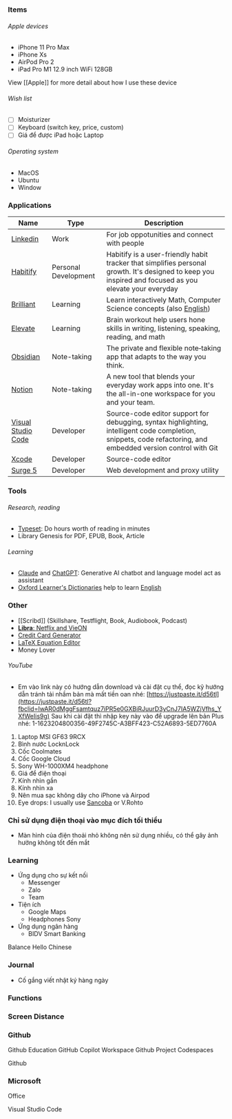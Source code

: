 ### Items

###### Apple devices

- iPhone 11 Pro Max
- iPhone Xs
- AirPod Pro 2
- iPad Pro M1 12.9 inch WiFi 128GB

View [[Apple]] for more detail about how I use these device
###### Wish list

- [ ] Moisturizer
- [ ] Keyboard (switch key, price, custom)
- [ ] Giá để được iPad hoặc Laptop
###### Operating system

- MacOS
- Ubuntu
- Window

### Applications

Name | Type | Description
-- | -- | --
[Linkedin](https://www.linkedin.com) | Work | For job oppotunities and connect with people
[Habitify](https://app.habitify.me) | Personal Development | Habitify is a user-friendly habit tracker that simplifies personal growth. It's designed to keep you inspired and focused as you elevate your everyday
[Brilliant](https://brilliant.org) | Learning | Learn interactively Math, Computer Science concepts (also [English](English.md))
[Elevate](https://elevateapp.com) | Learning | Brain workout help users hone skills in writing, listening, speaking, reading, and math
[Obsidian](https://obsidian.md) | Note-taking | The private and flexible note‑taking app that adapts to the way you think.
[Notion](https://www.notion.so) | Note-taking | A new tool that blends your everyday work apps into one. It's the all-in-one workspace for you and your team.
[Visual Studio Code](https://code.visualstudio.com) | Developer | Source-code editor support for debugging, syntax highlighting, intelligent code completion, snippets, code refactoring, and embedded version control with Git
[Xcode](https://developer.apple.com/xcode) | Developer | Source-code editor
[Surge 5](https://manual.nssurge.com) | Developer | Web development and proxy utility

### Tools

###### Research, reading

- [Typeset](https://typeset.io): Do hours worth of reading in minutes
- Library Genesis for PDF, EPUB, Book, Article
###### Learning

- [Claude](https://claude.ai/chats) and [ChatGPT](https://chatgpt.com): Generative AI chatbot and language model act as assistant
- [Oxford Learner's Dictionaries](https://www.oxfordlearnersdictionaries.com) help to learn [English](English.md)

### Other

- [[Scribd]] (Skillshare, Testflight, Book, Audiobook, Podcast)
- [**Libra**: Netflix and VieON](http://congmt.pro.vn/)
- [Credit Card Generator](https://dnschecker.org/credit-card-generator.php)
- [LaTeX Equation Editor](https://latexeditor.lagrida.com/)
- Money Lover


###### YouTube

- Em vào link này có hướng dẫn download và cài đặt cụ thể, đọc kỹ hướng dẫn tránh tải nhầm bản mà mất tiền oan nhé: [https://justpaste.it/d56tl](https://justpaste.it/d56tl?fbclid=IwAR0dMggFsamtquz7iPR5e0GXBiRJuurD3yCnJ7IA5WZjVfhs_YXfWeIis9g) Sau khi cài đặt thì nhập key này vào để upgrade lên bản Plus nhé: 1-1623204800356-49F2745C-A3BFF423-C52A6893-5ED7760A

1. Laptop MSI GF63 9RCX
2. Bình nước LocknLock
3. Cốc Coolmates
4. Cốc Google Cloud
5. Sony WH-1000XM4 headphone
6. Giá để điện thoại
7. Kính nhìn gần
8. Kính nhìn xa
10. Nên mua sạc không dây cho iPhone và Airpod
12. Eye drops: I usually use [Sancoba](https://www.pharmacity.vn/dung-dich-nho-mat-cai-thien-chuc-nang-dieu-tiet-sancoba-eye-drops-5ml.html) or V.Rohto

### Chỉ sử dụng điện thoại vào mục đích tối thiểu

- Màn hình của điện thoải nhỏ không nên sử dụng nhiều, có thể gây ảnh hưởng không tốt đến mắt

### Learning

- Ứng dụng cho sự kết nối
    - Messenger
    - Zalo
    - Team
- Tiện ích
    - Google Maps
    - Headphones Sony
- Ứng dụng ngân hàng
    - BIDV Smart Banking



Balance
Hello Chinese

### Journal

- Cố gắng viết nhật ký hàng ngày

### Functions

### Screen Distance

### Github

Github Education GitHub Copilot Workspace Github Project Codespaces

Github

### Microsoft

Office

Visual Studio Code
